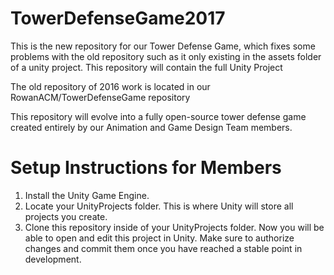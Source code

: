 # TowerDefenseGame2017
This is the new repository for our Tower Defense Game, which fixes some problems with the old repository such as it only existing in the assets folder of a unity project. This repository will contain the full Unity Project

The old repository of 2016 work is located in our RowanACM/TowerDefenseGame repository

This repository will evolve into a fully open-source tower defense game created entirely by our Animation and Game Design Team members. 

# Setup Instructions for Members
1. Install the Unity Game Engine.
2. Locate your UnityProjects folder. This is where Unity will store all projects you create.
3. Clone this repository inside of your UnityProjects folder.
Now you will be able to open and edit this project in Unity. Make sure to authorize changes and commit them once you have reached a stable point in development.
